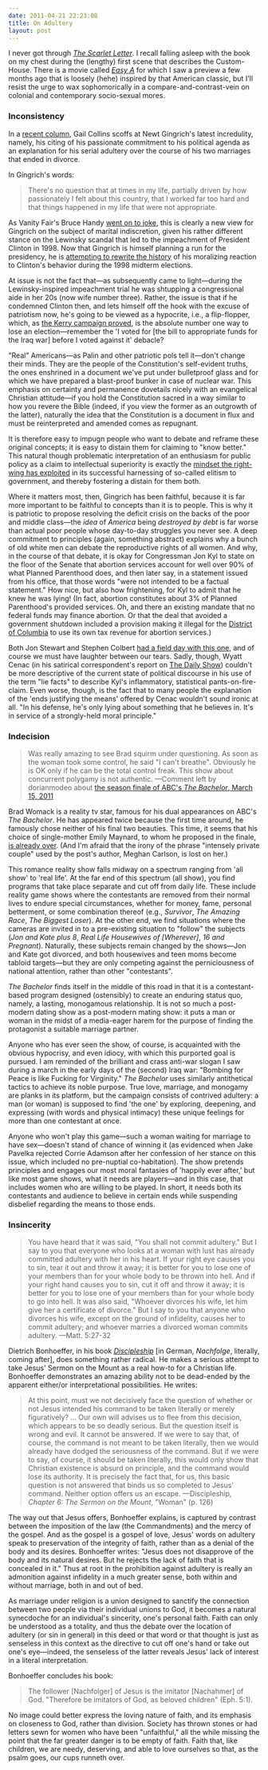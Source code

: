 ```yaml
---
date: 2011-04-21 22:23:08
title: On Adultery
layout: post
---
```


I never got through _[The Scarlet Letter](http://www.amazon.com/Scarlet-Letter-Writings-Critical-Editions/dp/0393979539/ref=sr_1_4?s=books&amp;ie=UTF8&amp;qid=1303438940&amp;sr=1-4)_. I recall falling asleep with the book on my chest during the (lengthy) first scene that describes the Custom-House. <!--more--> There is a movie called _[Easy A](http://www.rottentomatoes.com/m/easy-a/)_ for which I saw a preview a few months ago that is loosely (hehe) inspired by that American classic, but I'll resist the urge to wax sophomorically in a compare-and-contrast-vein on colonial and contemporary socio-sexual mores.

### Inconsistency
In a [recent column](http://www.nytimes.com/2011/03/12/opinion/12collins.html), Gail Collins scoffs at Newt Gingrich's latest incredulity, namely, his citing of his passionate commitment to his political agenda as an explanation for his serial adultery over the course of his two marriages that ended in divorce.

In Gingrich's words:
> There's no question that at times in my life, partially driven by how passionately I felt about this country, that I worked far too hard and that things happened in my life that were not appropriate.

As Vanity Fair's Bruce Handy [went on to joke](http://www.vanityfair.com/online/daily/2011/03/ten-observations-about-newt-gingrichs-adultery-rationale.html), this is clearly a new view for Gingrich on the subject of marital indiscretion, given his rather different stance on the Lewinsky scandal that led to the impeachment of President Clinton in 1998. Now that Gingrich is himself planning a run for the presidency, he is [attempting to rewrite the history](http://www.washingtonpost.com/blogs/plum-line/post/newt-gingrich-rewrites-history-of-role-in-clinton-impeachment/2011/03/03/AF17PnoB_blog.html) of his moralizing reaction to Clinton's behavior during the 1998 midterm elections.

At issue is not the fact that—as subsequently came to light—during the Lewinsky-inspired impeachment trial he was shtupping a congressional aide in her 20s (now wife number three). Rather, the issue is that if he condemned Clinton then, and lets himself off the hook with the excuse of patriotism now, he's going to be viewed as a hypocrite, i.e., a flip-flopper, which, as [the Kerry campaign proved](http://www.cbsnews.com/stories/2004/09/29/politics/main646435.shtml), is the absolute number one way to lose an election—remember the 'I voted for [the bill to appropriate funds for the Iraq war] before I voted against it' debacle?

"Real" Americans—as Palin and other patriotic pols tell it—don't change their minds. They are the people of the Constitution's self-evident truths, the ones enshrined in a document we've put under bulletproof glass and for which we have prepared a blast-proof bunker in case of nuclear war. This emphasis on certainty and permanence dovetails nicely with an evangelical Christian attitude—if you hold the Constitution sacred in a way similar to how you revere the Bible (indeed, if you view the former as an outgrowth of the latter), naturally the idea that the Constitution is a document in flux and must be reinterpreted and amended comes as repugnant.

It is therefore easy to impugn people who want to debate and reframe these original concepts; it is easy to distain them for claiming to "know better." This natural though problematic interpretation of an enthusiasm for public policy as a claim to intellectual superiority is exactly the [mindset the right-wing has exploited](http://www.amazon.com/Whats-Matter-Kansas-Conservatives-America/dp/0805073396) in its successful harnessing of so-called elitism to government, and thereby fostering a distain for them both.

Where it matters most, then, Gingrich has been faithful, because it is far more important to be faithful to concepts than it is to people. This is why it is patriotic to propose resolving the deficit crisis on the backs of the poor and middle class—the _idea_ of _America_ being _destroyed by debt_ is far worse than actual poor people whose day-to-day struggles you never see. A deep commitment to principles (again, something abstract) explains why a bunch of old white men can debate the reproductive rights of all women. And why, in the course of that debate, it is okay for Congressman Jon Kyl to state on the floor of the Senate that abortion services account for well over 90% of what Planned Parenthood does, and then later say, in a statement issued from his office, that those words "were not intended to be a factual statement." How nice, but also how frightening, for Kyl to admit that he knew he was lying! (In fact, abortion constitutes about 3% of Planned Parenthood's provided services. Oh, and there an existing mandate that no federal funds may finance abortion. Or that the deal that avoided a government shutdown included a provision making it illegal for the [District of Columbia](http://www.npr.org/2011/04/11/135317751/congresswoman-budget-bears-bad-news-for-nations-capital) to use its own tax revenue for abortion services.)

Both Jon Stewart and Stephen Colbert [had a field day with this one](http://www.npr.org/blogs/itsallpolitics/2011/04/12/135347030/jon-stewart-stephen-colbert-tweak-sen-kyl-on-planned-parenthood), and of course we must have laughter between our tears. Sadly, though, Wyatt Cenac (in his satirical correspondent's report on [The Daily Show](http://www.thedailyshow.com/watch/mon-april-11-2011/countdown-to-the-next-countdown---jon-kyl-lies-about-planned-parenthood)) couldn't be more descriptive of the current state of political discourse in his use of the term "lie facts" to describe Kyl's inflammatory, statistical pants-on-fire-claim. Even worse, though, is the fact that to many people the explanation of the 'ends justifying the means' offered by Cenac wouldn't sound ironic at all. "In his defense, he's only lying about something that he believes in. It's in service of a strongly-held moral principle."

### Indecision
> Was really amazing to see Brad squirm under questioning. As soon as the woman took some control, he said "I can't breathe". Obviously he is OK only if he can be the total control freak. This show about concurrent polygamy is not authentic. —Comment left by dorianmodeo about [the season finale of ABC's _The Bachelor_, March 15, 2011](http://www.cbsnews.com/8301-31749_162-20043169-10391698.html)

Brad Womack is a reality tv star, famous for his dual appearances on ABC's _The Bachelor_. He has appeared twice because the first time around, he famously chose neither of his final two beauties. This time, it seems that his choice of single-mother Emily Maynard, to whom he proposed in the finale, [is already over](http://www.buddytv.com/articles/the-bachelor/the-bachelor-breakup-are-brad-40054.aspx). (And I'm afraid that the irony of the phrase "intensely private couple" used by the post's author, Meghan Carlson, is lost on her.)

This romance reality show falls midway on a spectrum ranging from 'all show' to 'real life'. At the far end of this spectrum (all show), you find programs that take place separate and cut off from daily life. These include reality game shows where the contestants are removed from their normal lives to endure special circumstances, whether for money, fame, personal betterment, or some combination thereof (e.g., _Survivor_, _The Amazing Race_, _The Biggest Loser_). At the other end, we find situations where the cameras are invited in to a pre-existing situation to "follow" the subjects (_Jon and Kate plus 8_, _Real Life Housewives of [Wherever]_, _16 and Pregnant_). Naturally, these subjects remain changed by the shows—Jon and Kate got divorced, and both housewives and teen moms become tabloid targets—but they are only competing against the perniciousness of national attention, rather than other "contestants".

_The Bachelor_ finds itself in the middle of this road in that it is a contestant-based program designed (ostensibly) to create an enduring status quo, namely, a lasting, monogamous relationship. It is not so much a post-modern dating show as a post-modern mating show: it puts a man or woman in the midst of a media-eager harem for the purpose of finding the protagonist a suitable marriage partner.

Anyone who has ever seen the show, of course, is acquainted with the obvious hypocrisy, and even idiocy, with which this purported goal is pursued. I am reminded of the brilliant and crass anti-war slogan I saw during a march in the early days of the (second) Iraq war: "Bombing for Peace is like Fucking for Virginity." _The Bachelor_ uses similarly antithetical tactics to achieve its noble purpose. True love, marriage, and monogamy are planks in its platform, but the campaign consists of contrived adultery: a man (or woman) is supposed to find 'the one' by exploring, deepening, and expressing (with words and physical intimacy) these unique feelings for more than one contestant at once.

Anyone who won't play this game—such a woman waiting for marriage to have sex—doesn't stand of chance of winning it (as evidenced when Jake Pavelka rejected Corrie Adamson after her confession of her stance on this issue, which included no pre-nuptial co-habitation). The show pretends principles and engages our most moral fantasies of 'happily ever after,' but like most game shows, what it needs are players—and in this case, that includes women who are willing to be played. In short, it needs both its contestants and audience to believe in certain ends while suspending disbelief regarding the means to those ends.

### Insincerity
> You have heard that it was said, "You shall not commit adultery." But I say to you that everyone who looks at a woman with lust has already committed adultery with her in his heart. If your right eye causes you to sin, tear it out and throw it away; it is better for you to lose one of your members than for your whole body to be thrown into hell. And if your right hand causes you to sin, cut it off and throw it away; it is better for you to lose one of your members than for your whole body to go into hell. It was also said, "Whoever divorces his wife, let him give her a certificate of divorce." But I say to you that anyone who divorces his wife, except on the ground of infidelity, causes her to commit adultery; and whoever marries a divorced woman commits adultery. —Matt. 5:27-32

Dietrich Bonhoeffer, in his book [_Discipleship_](http://www.amazon.com/Discipleship-Dietrich-Bonhoeffer-Works-Vol/dp/0800683242) [in German, _Nachfolge_, literally, coming after], does something rather radical. He makes a serious attempt to take Jesus' Sermon on the Mount as a real how-to for a Christian life. Bonhoeffer demonstrates an amazing ability not to be dead-ended by the apparent either/or interpretational possibilities. He writes:

> At this point, must we not decisively face the question of whether or not Jesus intended his command to be taken literally or merely figuratively? ... Our own will advises us to flee from this decision, which appears to be so deadly serious. But the question itself is wrong and evil. It cannot be answered. If we were to say that, of course, the command is not meant to be taken literally, then we would already have dodged the seriousness of the command. But if we were to say, of course, it should be taken literally, this would only show that Christian existence is absurd on principle, and the command would lose its authority. It is precisely the fact that, for us, this basic question is not answered that binds us so completed to Jesus' command. Neither option offers us an escape. —Discipleship, _Chapter 6: The Sermon on the Mount_, "Woman" (p. 126)

The way out that Jesus offers, Bonhoeffer explains, is captured by contrast between the imposition of the law (the Commandments) and the mercy of the gospel. And as the gospel is a gospel of love, Jesus' words on adultery speak to preservation of the integrity of faith, rather than as a denial of the body and its desires. Bonhoeffer writes: "Jesus does not disapprove of the body and its natural desires. But he rejects the lack of faith that is concealed in it." Thus at root in the prohibition against adultery is really an admonition against infidelity in a much greater sense, both within and without marriage, both in and out of bed.

As marriage under religion is a union designed to sanctify the connection between two people via their individual unions to God, it becomes a natural synecdoche for an individual's sincerity, one's personal faith. Faith can only be understood as a totality, and thus the debate over the location of adultery (or sin in general) in this deed or that word or that thought is just as senseless in this context as the directive to cut off one's hand or take out one's eye—indeed, the senseless of the latter reveals Jesus' lack of interest in a literal interpretation.

Bonhoeffer concludes his book:
> The follower [Nachfolger] of Jesus is the imitator [Nachahmer] of God. "Therefore be imitators of God, as beloved children" (Eph. 5:1).

No image could better express the loving nature of faith, and its emphasis on closeness to God, rather than division. Society has thrown stones or had letters sewn for women who have been "unfaithful," all the while missing the point that the far greater danger is to be empty of faith. Faith that, like children, we are needy, deserving, and able to love ourselves so that, as the psalm goes, our cups runneth over.
